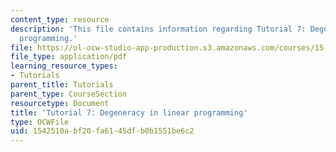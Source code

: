 ```yaml
---
content_type: resource
description: 'This file contains information regarding Tutorial 7: Degeneracy in linear
  programming.'
file: https://ol-ocw-studio-app-production.s3.amazonaws.com/courses/15-053-optimization-methods-in-management-science-spring-2013/1542510abf20fa6145dfb0b1551be6c2_MIT15_053S13_tut07.pdf
file_type: application/pdf
learning_resource_types:
- Tutorials
parent_title: Tutorials
parent_type: CourseSection
resourcetype: Document
title: 'Tutorial 7: Degeneracy in linear programming'
type: OCWFile
uid: 1542510a-bf20-fa61-45df-b0b1551be6c2
---
```

